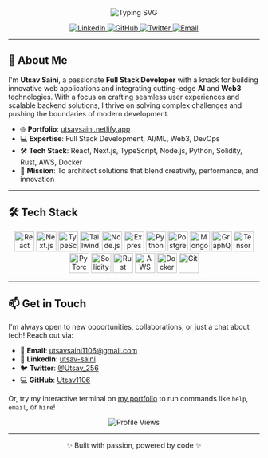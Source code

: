 <div align="center">
  <img src="https://readme-typing-svg.demolab.com?font=Fira+Code&pause=1000&color=3B82F6&center=true&vCenter=true&width=435&lines=Hello%2C+I'm+Utsav+Saini!;Full+Stack+Developer+%26+AI+Enthusiast" alt="Typing SVG" />

  <p>
    <a href="https://linkedin.com/in/utsav-saini" target="_blank">
      <img src="https://img.shields.io/badge/LinkedIn-0077B5?style=for-the-badge&logo=linkedin&logoColor=white" alt="LinkedIn" />
    </a>
    <a href="https://github.com/Utsav1106" target="_blank">
      <img src="https://img.shields.io/badge/GitHub-181717?style=for-the-badge&logo=github&logoColor=white" alt="GitHub" />
    </a>
    <a href="https://twitter.com/Utsav_256" target="_blank">
      <img src="https://img.shields.io/badge/Twitter-1DA1F2?style=for-the-badge&logo=twitter&logoColor=white" alt="Twitter" />
    </a>
    <a href="mailto:utsavsaini1106@gmail.com">
      <img src="https://img.shields.io/badge/Email-D14836?style=for-the-badge&logo=gmail&logoColor=white" alt="Email" />
    </a>
  </p>
</div>

---

## 🚀 About Me

I'm **Utsav Saini**, a passionate **Full Stack Developer** with a knack for building innovative web applications and integrating cutting-edge **AI** and **Web3** technologies. With a focus on crafting seamless user experiences and scalable backend solutions, I thrive on solving complex challenges and pushing the boundaries of modern development.

- 🌐 **Portfolio**: [utsavsaini.netlify.app](https://utsavsaini.netlify.app)
- 💻 **Expertise**: Full Stack Development, AI/ML, Web3, DevOps
- 🛠 **Tech Stack**: React, Next.js, TypeScript, Node.js, Python, Solidity, Rust, AWS, Docker
- 🌟 **Mission**: To architect solutions that blend creativity, performance, and innovation

---

## 🛠️ Tech Stack

<div align="center">
  <img src="https://cdn.jsdelivr.net/gh/devicons/devicon/icons/react/react-original.svg" height="40" alt="React" />
  <img src="https://cdn.jsdelivr.net/gh/devicons/devicon/icons/nextjs/nextjs-original.svg" height="40" alt="Next.js" />
  <img src="https://cdn.jsdelivr.net/gh/devicons/devicon/icons/typescript/typescript-original.svg" height="40" alt="TypeScript" />
  <img src="https://cdn.jsdelivr.net/gh/devicons/devicon/icons/tailwindcss/tailwindcss-original.svg" height="40" alt="Tailwind CSS" />
  <img src="https://cdn.jsdelivr.net/gh/devicons/devicon/icons/nodejs/nodejs-original.svg" height="40" alt="Node.js" />
  <img src="https://cdn.jsdelivr.net/gh/devicons/devicon/icons/express/express-original.svg" height="40" alt="Express.js" />
  <img src="https://cdn.jsdelivr.net/gh/devicons/devicon/icons/python/python-original.svg" height="40" alt="Python" />
  <img src="https://cdn.jsdelivr.net/gh/devicons/devicon/icons/postgresql/postgresql-original.svg" height="40" alt="PostgreSQL" />
  <img src="https://cdn.jsdelivr.net/gh/devicons/devicon/icons/mongodb/mongodb-original.svg" height="40" alt="MongoDB" />
  <img src="https://cdn.jsdelivr.net/gh/devicons/devicon/icons/graphql/graphql-plain.svg" height="40" alt="GraphQL" />
  <img src="https://cdn.jsdelivr.net/gh/devicons/devicon/icons/tensorflow/tensorflow-original.svg" height="40" alt="TensorFlow" />
  <img src="https://cdn.jsdelivr.net/gh/devicons/devicon/icons/pytorch/pytorch-original.svg" height="40" alt="PyTorch" />
  <img src="https://cdn.jsdelivr.net/gh/devicons/devicon/icons/solidity/solidity-original.svg" height="40" alt="Solidity" />
  <img src="https://cdn.jsdelivr.net/gh/devicons/devicon/icons/rust/rust-original.svg" height="40" alt="Rust" />
  <img src="https://cdn.jsdelivr.net/gh/devicons/devicon/icons/amazonwebservices/amazonwebservices-original-wordmark.svg" height="40" alt="AWS" />
  <img src="https://cdn.jsdelivr.net/gh/devicons/devicon/icons/docker/docker-original.svg" height="40" alt="Docker" />
  <img src="https://cdn.jsdelivr.net/gh/devicons/devicon/icons/git/git-original.svg" height="40" alt="Git" />
</div>

---

## 📫 Get in Touch

I'm always open to new opportunities, collaborations, or just a chat about tech! Reach out via:

- 📧 **Email**: [utsavsaini1106@gmail.com](mailto:utsavsaini1106@gmail.com)
- 💼 **LinkedIn**: [utsav-saini](https://linkedin.com/in/utsav-saini)
- 🐦 **Twitter**: [@Utsav_256](https://twitter.com/Utsav_256)
- 💻 **GitHub**: [Utsav1106](https://github.com/Utsav1106)

Or, try my interactive terminal on [my portfolio](https://utsavsaini.netlify.app/#contact) to run commands like `help`, `email`, or `hire`!

<div align="center">
  <img src="https://komarev.com/ghpvc/?username=Utsav1106&style=flat-square&color=blue" alt="Profile Views" />
</div>

---

<div align="center">
  <p>✨ Built with passion, powered by code ✨</p>
</div>
